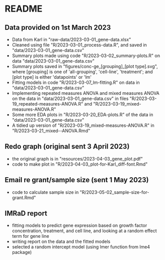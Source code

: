 # README

## Data provided on 1st March 2023
-   Data from Karl in "raw-data/2023-03-01_gene-data.xlsx"
-   Cleaned using file "R/2023-03-01_process-data.R", and saved in "data/2023-03-01_gene-data.csv"
-   Summary plots made using code "R/2023-03-02_summary-plots.R" on data "data/2023-03-01_gene-data.csv"
-   Summary plots saved in "figures/conc-ge\_[grouping]\_[plot type].svg", where [grouping] is one of 'all-grouping', 'cell-line', 'treatment'; and [plot type] is either 'datapoints' or 'lm'
-   Fitting models in code "R/2023-03-07_lm-fitting.R" on data in "data/2023-03-01_gene-data.csv"
-   Implementing repeated measures ANOVA and mixed measures ANOVA on the data in "data/2023-03-01_gene-data.csv" in files "R/2023-03-19_repeated-measures-ANOVA.R" and "R/2023-03-19_mixed-measures-ANOVA.R"
-   Some more EDA plots in "R/2023-03-20_EDA-plots.R" of the data in "data/2023-03-01_gene-data.csv"
-   A tidied up version of "R/2023-03-19_mixed-measures-ANOVA.R" in "R/2023-03-21_mixed--ANOVA.Rmd"

## Redo graph (original sent 3 April 2023)
-   the original graph is in "resources/2023-04-03_gene_plot.pdf"
-   code to make plot in "R/2023-04-03_plot-for-Karl_diff-font.Rmd"

## Email re grant/sample size (sent 1 May 2023)
-   code to calculate sample size in "R/2023-05-02_sample-size-for-grant.Rmd"

## IMRaD report
-   fitting models to predict gene expression based on growth factor concentration, treatment, and cell line, and looking at a random effect term for gene line
-   writing report on the data and the fitted models
-   selected a random intercept model (using lmer function from lme4 package)

